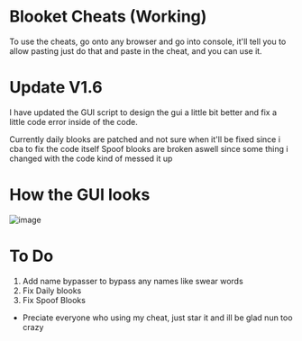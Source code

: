 # Blooket Cheats (Working)
To use the cheats, go onto any browser and go into console, it'll tell you to allow pasting just do that and paste in the cheat, and you can use it.

# Update V1.6
I have updated the GUI script to design the gui a little bit better and fix a little code error inside of the code.

Currently daily blooks are patched and not sure when it'll be fixed since i cba to fix the code itself Spoof blooks are broken aswell since some thing i changed with the code kind of messed it up

# How the GUI looks
![image](https://github.com/user-attachments/assets/8f8ce8d6-e29b-4aa7-ac56-9edacf36505e)


# To Do
1. Add name bypasser to bypass any names like swear words
2. Fix Daily blooks
3. Fix Spoof Blooks
   
- Preciate everyone who using my cheat, just star it and ill be glad nun too crazy
